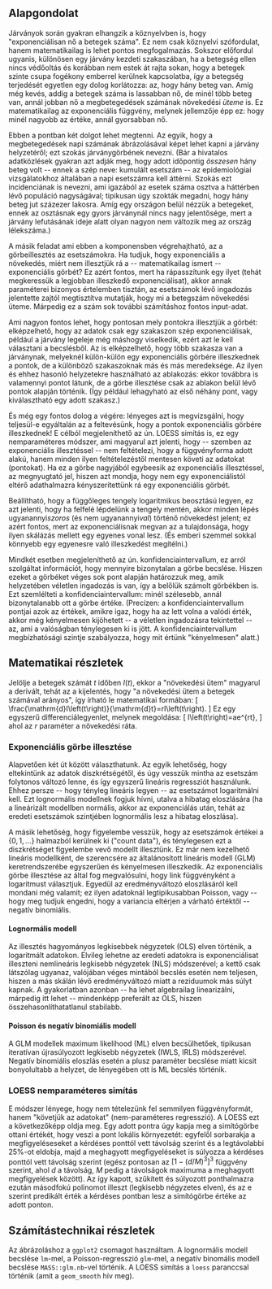 ## Alapgondolat

Járványok során gyakran elhangzik a köznyelvben is, hogy "exponenciálisan nő a betegek száma". Ez nem csak köznyelvi szófordulat, hanem matematikailag is lehet pontos megfogalmazás. Sokszor előfordul ugyanis, különösen egy járvány kezdeti szakaszában, ha a betegség ellen nincs védőoltás és korábban nem estek át rajta sokan, hogy a betegek szinte csupa fogékony emberrel kerülnek kapcsolatba, így a betegség terjedését egyetlen egy dolog korlátozza: az, hogy hány beteg van. Amíg még kevés, addig a betegek száma is lassabban nő, de minél több beteg van, annál jobban nő a megbetegedések számának növekedési *üteme* is. Ez matematikailag az exponenciális függvény, melynek jellemzője épp ez: hogy minél nagyobb az értéke, annál gyorsabban nő.

Ebben a pontban két dolgot lehet megtenni. Az egyik, hogy a megbetegedések napi számának ábrázolásával képet lehet kapni a járvány helyzetéről; ezt szokás járványgörbének nevezni. (Bár a hivatalos adatközlések gyakran azt adják meg, hogy adott időpontig *összesen* hány beteg volt -- ennek a szép neve: kumulált esetszám -- az epidemiológiai vizsgálatokhoz általában a napi esetszámra kell áttérni. Szokás ezt incidenciának is nevezni, ami igazából az esetek száma osztva a háttérben lévő populáció nagyságával; tipikusan úgy szokták megadni, hogy hány beteg jut százezer lakosra. Amíg egy országon belül nézzük a betegeket, ennek az osztásnak egy gyors járványnál nincs nagy jelentősége, mert a járvány lefutásának ideje alatt olyan nagyon nem változik meg az ország lélekszáma.)

A másik feladat ami ebben a komponensben végrehajtható, az a görbeillesztés az esetszámokra. Ha tudjuk, hogy exponenciális a növekedés, miért nem illesztjük rá a -- matematikailag ismert -- exponenciális görbét? Ez azért fontos, mert ha rápasszítunk egy ilyet (tehát megkeressük a legjobban illeszkedő exponenciálisat), akkor annak paraméterei bizonyos értelemben tisztán, az esetszámok lévő ingadozás jelentette zajtól megtisztítva mutatják, hogy mi a betegszám növekedési üteme. Márpedig ez a szám sok további számításhoz fontos input-adat.

Ami nagyon fontos lehet, hogy pontosan mely pontokra illesztjük a görbét: elképzelhető, hogy az adatok csak egy szakaszon szép exponenciálisak, például a járvány legeleje még máshogy viselkedik, ezért azt le kell választani a becslésből. Az is elképzelhető, hogy több szakasza van a járványnak, melyeknél külön-külön egy exponenciális görbére illeszkednek a pontok, de a különböző szakaszoknak más és más meredeksége. Az ilyen és ehhez hasonló helyzetekre használható az ablakozás: ekkor továbbra is valamennyi pontot látunk, de a görbe illesztése csak az ablakon belül lévő pontok alapján történik. (Így például lehagyható az első néhány pont, vagy kiválasztható egy adott szakasz.)

És még egy fontos dolog a végére: lényeges azt is megvizsgálni, hogy teljesül-e egyáltalán az a feltevésünk, hogy a pontok exponenciális görbére illeszkednek! E célból megjeleníthető az ún. LOESS simítás is, ez egy nemparaméteres módszer, ami magyarul azt jelenti, hogy -- szemben az exponenciális illesztéssel -- nem feltételezi, hogy a függvényforma adott alakú, hanem minden ilyen feltételezéstől mentesen követi az adatokat (pontokat). Ha ez a görbe nagyjából egybeesik az exponenciális illesztéssel, az megnyugtató jel, hiszen azt mondja, hogy nem egy exponenciálistól eltérő adathalmazra kényszerítettünk rá egy exponenciális görbét.

Beállítható, hogy a függőleges tengely logaritmikus beosztású legyen, ez azt jelenti, hogy ha felfelé lépdelünk a tengely mentén, akkor minden lépés ugyanannyi*szoros* (és nem ugyanannyi*val*) történő növekedést jelent; ez azért fontos, mert az exponenciálisnak megvan az a tulajdonsága, hogy ilyen skálázás mellett egy egyenes vonal lesz. (És emberi szemmel sokkal könnyebb egy egyenesre való illeszkedést megítélni.)

Mindkét esetben megjeleníthető az ún. konfidenciaintervallum, ez arról szolgáltat információt, hogy mennyire bizonytalan a görbe becslése. Hiszen ezeket a görbéket véges sok pont alapján határozzuk meg, amik helyzetében véletlen ingadozás is van, így a belőlük számolt görbékben is. Ezt szemlélteti a konfidenciaintervallum: minél szélesebb, annál bizonytalanabb ott a görbe értéke. (Precízen: a konfidenciaintervallum pontjai azok az értékek, amikre igaz, hogy ha az lett volna a valódi érték, akkor még kényelmesen kijöhetett -- a véletlen ingadozásra tekintettel -- az, ami a valóságban ténylegesen ki is jött. A konfidenciaintervallum megbízhatósági szintje szabályozza, hogy mit értünk "kényelmesen" alatt.)

## Matematikai részletek

Jelölje a betegek számát $t$ időben $I\left(t\right)$, ekkor a "növekedési ütem" magyarul a derivált, tehát az a kijelentés, hogy "a növekedési ütem a betegek számával arányos", így írható le matematikai formában:
\[
  \frac{\mathrm{d}I\left(t\right)}{\mathrm{d}t}=rI\left(t\right).
\]
Ez egy egyszerű differenciálegyenlet, melynek megoldása:
\[
  I\left(t\right)=ae^{rt},
\]
ahol az $r$ paraméter a növekedési ráta.

### Exponenciális görbe illesztése

Alapvetően két út között választhatunk. Az egyik lehetőség, hogy eltekintünk az adatok diszkrétségétől, és úgy vesszük mintha az esetszám folytonos változó lenne, és így egyszerű lineáris regressziót használunk. Ehhez persze -- hogy tényleg lineáris legyen -- az esetszámot logaritmálni kell. Ezt lognormális modellnek fogjuk hívni, utalva a hibatag eloszlására (ha a lineárizált modellben normális, akkor az exponenciálás után, tehát az eredeti esetszámok szintjében lognormális lesz a hibatag eloszlása).

A másik lehetőség, hogy figyelembe vesszük, hogy az esetszámok értékei a $\left\{0,1,\ldots\right\}$ halmazból kerülnek ki ("count data"), és ténylegesen ezt a diszkrétséget figyelembe vevő modellt illesztünk. Ez már nem kezelhető lineáris modellként, de szerencsére az általánosított lineáris modell (GLM) keretrendszerébe egyszerűen és kényelmesen illeszkedik. Az exponenciális görbe illesztése az által fog megvalósulni, hogy link függvényként a logaritmust választjuk. Egyedül az eredményváltozó eloszlásáról kell mondani még valamit; ez ilyen adatoknál legtipikusabban Poisson, vagy -- hogy meg tudjuk engedni, hogy a variancia eltérjen a várható értéktől -- negatív binomiális.

#### Lognormális modell

Az illesztés hagyományos legkisebbek négyzetek (OLS) elven történik, a logaritmált adatokon. Elvileg lehetne az eredeti adatokra is exponenciálisat illeszteni nemlineáris legkisebb négyzetek (NLS) módszerével; a kettő csak látszólag ugyanaz, valójában véges mintából becslés esetén nem teljesen, hiszen a más skálán lévő eredményváltozó miatt a reziduumok más súlyt kapnak. A gyakorlatban azonban -- ha lehet algebrailag linearizálni, márpedig itt lehet -- mindenképp preferált az OLS, hiszen összehasonlíthatatlanul stabilabb.

#### Poisson és negatív binomiális modell

A GLM modellek maximum likelihood (ML) elven becsülhetőek, tipikusan iteratívan újrasúlyozott legkisebb négyzetek (IWLS, IRLS) módszerével. Negatív binomiális eloszlás esetén a plusz paraméter becslése miatt kicsit bonyolultabb a helyzet, de lényegében ott is ML becslés történik.

### LOESS nemparaméteres simítás

E módszer lényege, hogy nem tételezünk fel semmilyen függvényformát, hanem "követjük az adatokat" (nem-paraméteres regresszió). A LOESS ezt a következőképp oldja meg. Egy adott pontra úgy kapja meg a simítógörbe ottani értékét, hogy veszi a pont lokális környezetét: egyfelől sorbarakja a megfigyeléseseket a kérdéses ponttól vett távolság szerint és a legtávolabbi 25%-ot eldobja, majd a meghagyott megfigyeléseket is súlyozza a kérdéses ponttól vett távolság szerint (egész pontosan az $\left[1-\left(d/M\right)^3\right]^3$ függvény szerint, ahol $d$ a távolság, $M$ pedig a távolságok maximuma a meghagyott megfigyelések között). Az így kapott, szűkített és súlyozott ponthalmazra ezután másodfokú polinomot illeszt (legkisebb négyzetes elven), és az e szerint predikált érték a kérdéses pontban lesz a simítógörbe értéke az adott ponton.

## Számítástechnikai részletek

Az ábrázoláshoz a `ggplot2` csomagot használtam. A lognormális modell becslése `lm`-mel, a Poisson-regresszió `glm`-mel, a negatív binomális modell becslése `MASS::glm.nb`-vel történik. A LOESS simítás a `loess` paranccsal történik (amit a `geom_smooth` hív meg).